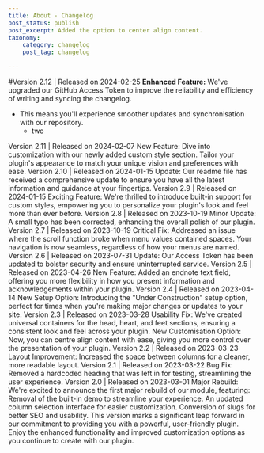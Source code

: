 ```yaml
---
title: About - Changelog
post_status: publish
post_excerpt: Added the option to center align content.
taxonomy:
    category: changelog
    post_tag: changelog

---
```

#Version 2.12 | Released on 2024-02-25
**Enhanced Feature:** We've upgraded our GitHub Access Token to improve the reliability and efficiency of writing and syncing the changelog.
- This means you'll experience smoother updates and synchronisation with our repository.
  - two

Version 2.11 | Released on 2024-02-07
New Feature: Dive into customization with our newly added custom style section. Tailor your plugin's appearance to match your unique vision and preferences with ease.
Version 2.10 | Released on 2024-01-15
Update: Our readme file has received a comprehensive update to ensure you have all the latest information and guidance at your fingertips.
Version 2.9 | Released on 2024-01-15
Exciting Feature: We're thrilled to introduce built-in support for custom styles, empowering you to personalize your plugin's look and feel more than ever before.
Version 2.8 | Released on 2023-10-19
Minor Update: A small typo has been corrected, enhancing the overall polish of our plugin.
Version 2.7 | Released on 2023-10-19
Critical Fix: Addressed an issue where the scroll function broke when menu values contained spaces. Your navigation is now seamless, regardless of how your menus are named.
Version 2.6 | Released on 2023-07-31
Update: Our Access Token has been updated to bolster security and ensure uninterrupted service.
Version 2.5 | Released on 2023-04-26
New Feature: Added an endnote text field, offering you more flexibility in how you present information and acknowledgements within your plugin.
Version 2.4 | Released on 2023-04-14
New Setup Option: Introducing the "Under Construction" setup option, perfect for times when you're making major changes or updates to your site.
Version 2.3 | Released on 2023-03-28
Usability Fix: We've created universal containers for the head, heart, and feet sections, ensuring a consistent look and feel across your plugin.
New Customisation Option: Now, you can centre align content with ease, giving you more control over the presentation of your plugin.
Version 2.2 | Released on 2023-03-23
Layout Improvement: Increased the space between columns for a cleaner, more readable layout.
Version 2.1 | Released on 2023-03-22
Bug Fix: Removed a hardcoded heading that was left in for testing, streamlining the user experience.
Version 2.0 | Released on 2023-03-01
Major Rebuild: We're excited to announce the first major rebuild of our module, featuring:
Removal of the built-in demo to streamline your experience.
An updated column selection interface for easier customization.
Conversion of slugs for better SEO and usability.
This version marks a significant leap forward in our commitment to providing you with a powerful, user-friendly plugin. Enjoy the enhanced functionality and improved customization options as you continue to create with our plugin.